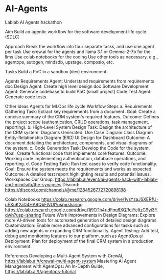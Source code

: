 # AI-Agents
Lablab AI Agents hackathon

Aim
Build an agentic workflow for the software development life cycle (SDLC)

Approach
Break the workflow into four separate tasks, and use one agent per task
Use crew.ai for the agents and llama 3.1 or Gemma-2-7b for the llms
Use colab notebooks for the coding
Use other tools as necessary, e.g., agentops, autogen, mindsdb, upstage, composio, etc.

Tasks
Build a PoC in a sandbox (dev) environment

Agents
Requirements Agent: Understand requirements from requirements doc
Design Agent: Create high level design doc
Software Development Agent: Generate codebase to build PoC (small project)
Code Test Agent: Generate code tests

Other ideas
Agents for MLOps life cycle
Workflow Steps
a. Requirements Gathering
Task: Extract key requirements from a document.
Goal: Create a concise summary of the CRM system's required features.
Outcome: Defines the project scope (authentication, CRUD operations, task management, reporting).
b. High-Level System Design
Task: Design the architecture of the CRM system.
Diagrams Generated:
Use Case Diagram
Class Diagram
Entity-Relationship Diagram (ERD)
UI Design for Dashboard
Outcome: A document detailing the architecture, components, and visual diagrams of the system.
c. Code Generation
Task: Develop the Code for the system.
Goal: Create functional code that implements core features.
Outcome: Working code implementing authentication, database operations, and reporting.
d. Code Testing
Task: Run test cases to verify code functionality.
Goal: Ensure the system meets the requirements and works as expected.
Outcome: A detailed test report highlighting results and potential issues.
Workspaces
Our Group: https://lablab.ai/event/ai-agents-hack-with-lablab-and-mindsdb/the-synapses
Discord: https://discord.com/channels/@me/1284526772720898198

Colab Notebooks
https://colab.research.google.com/drive/1vsYzaJSXERfU-uEXuK2aD4HA9QbEIVUl?usp=sharing
https://colab.research.google.com/drive/1j9OTh4ridFnq6XQReiYcItzG9yi3Ydwh?usp=sharing
Future Work
Improvements in Design Diagrams: Explore more AI-driven tools for automated generation of detailed design diagrams.
Customization: Enable more advanced configurations for tasks such as adding new agents or expanding CRM functionality.
Agent Testing: Add test, debug and monitoring features to our platform, such as AgentOps.ai
Deployment: Plan for deployment of the final CRM system in a production environment.

References
Developing a Multi-Agent System with CrewAI, https://lablab.ai/t/crewai-multi-agent-system
Mastering AI Agent Management with AgentOps: An In-Depth Guide, https://lablab.ai/t/agentops-tutorial
